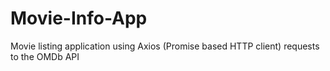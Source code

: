# Movie-Info-App
Movie listing application using Axios (Promise based HTTP client) requests to the OMDb API
